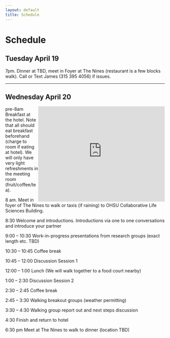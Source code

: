 ```yaml
---
layout: default
title: Schedule
---
```

Schedule
================================


## Tuesday April 19

7pm. Dinner at TBD, meet in Foyer at The Nines (restaurant is a few blocks walk). Call or Text James (315 395 4056) if issues.


<!--
http://higginsportland.com/
-->

-------------------------

## Wednesday April 20

<div style="float: right;"><iframe  src="https://www.google.com/maps/embed?pb=!1m28!1m12!1m3!1d11183.836499145165!2d-122.6842248672345!3d45.5109014526547!2m3!1f0!2f0!3f0!3m2!1i1024!2i768!4f13.1!4m13!3e2!4m5!1s0x54950a05a8b0fdaf%3A0xc3beec00d8377856!2sThe+Nines+Hotel%2C+Portland%2C+OR!3m2!1d45.518875!2d-122.677658!4m5!1s0x54950a6bff12e6e5%3A0x7ecf2e1324ac1fe7!2sCollaborative+Life+Sciences+Bldg+%26+Skourtes+Tower%2C+2730+SW+Moody+Ave%2C+Portland%2C+OR+97201!3m2!1d45.5031961!2d-122.67186969999999!5e0!3m2!1sen!2sus!4v1460143756001" width="400" height="300" frameborder="0" style="border:0" allowfullscreen>&nbsp</iframe></div>

pre-8am         Breakfast at the hotel. Note that all should eat breakfast beforehand (charge to room if eating at hotel). We will only have very light refreshments in the meeting room (fruit/coffee/tea). 

8 am.           Meet in foyer of The Nines to walk or taxis (if raining) to OHSU Collaborative Life Sciences Building.  

8:30	        Welcome and introductions. Introductions via one to one conversations and introduce your partner  

9:00 – 10:30 	Work-in-progress presentations from research groups (exact length etc. TBD)

10:30 – 10:45 	Coffee break

10:45 – 12:00	Discussion Session 1

12:00 – 1:00    Lunch (We will walk together to a food court nearby)

1:00 – 2:30	    Discussion Session 2

2:30 – 2:45	    Coffee break

2:45 – 3:30     Walking breakout groups (weather permitting)

3:30 – 4:30	    Walking group report out and next steps discussion

4:30	        Finish and return to hotel

6:30 pm	        Meet at The Nines to walk to dinner (location TBD)

<!-- [Clyde Commons](http://www.clydecommon.com/) -->